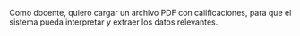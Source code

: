 Como docente, quiero cargar un archivo PDF con calificaciones, para que el sistema pueda interpretar y extraer los datos relevantes.